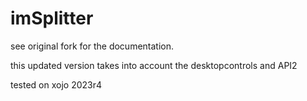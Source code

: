 imSplitter
==========

see original fork for the documentation.

this updated version takes into account the desktopcontrols and API2

tested on xojo 2023r4

